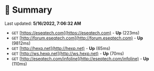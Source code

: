 # 📖 Summary
Last updated: **5/16/2022, 7:06:32 AM**

- `GET` [https://eseqtech.com](https://eseqtech.com) - **Up** (223ms)
- `GET` [http://forum.eseqtech.com](http://forum.eseqtech.com) - **Up** (9812ms)
- `GET` [http://hexp.net](http://hexp.net) - **Up** (65ms)
- `GET` [http://ws.hexp.net](http://ws.hexp.net) - **Up** (70ms)
- `GET` [http://eseqtech.com/infoline](http://eseqtech.com/infoline) - **Up** (110ms)
